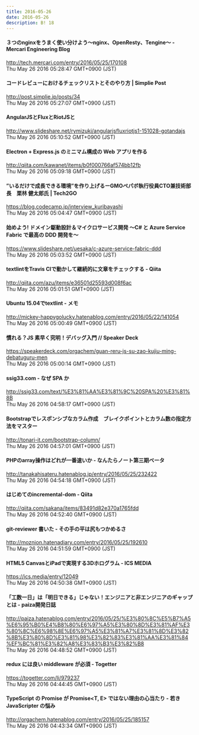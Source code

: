 ```yaml
---
title: 2016-05-26
date: 2016-05-26
description: B! 18
---
```


#### ３つのnginxをうまく使い分けよう〜nginx、OpenResty、Tengine〜 - Mercari Engineering Blog
http://tech.mercari.com/entry/2016/05/25/170108<br>
Thu May 26 2016 05:28:47 GMT+0900 (JST)<br>


#### コードレビューにおけるチェックリストとそのやり方 | Simplie Post
http://post.simplie.jp/posts/34<br>
Thu May 26 2016 05:27:07 GMT+0900 (JST)<br>


#### AngularJSとFluxとRiotJSと
http://www.slideshare.net/rymizuki/angularjsfluxriotjs1-151028-gotandajs<br>
Thu May 26 2016 05:10:52 GMT+0900 (JST)<br>


#### Electron + Express.js のミニマム構成の Web アプリを作る
http://qiita.com/kawanet/items/b0f000766af574bb12fb<br>
Thu May 26 2016 05:09:18 GMT+0900 (JST)<br>


#### ”いるだけで成長できる環境”を作り上げるーGMOペパボ執行役員CTO兼技術部長　栗林 健太郎氏 | Tech2GO
https://blog.codecamp.jp/interview_kuribayashi<br>
Thu May 26 2016 05:04:47 GMT+0900 (JST)<br>


#### 始めよう! ドメイン駆動設計＆マイクロサービス開発 ～C# と Azure Service Fabric で最高の DDD 開発を～
https://www.slideshare.net/uesaka/c-azure-service-fabric-ddd<br>
Thu May 26 2016 05:03:52 GMT+0900 (JST)<br>


#### textlintをTravis CIで動かして継続的に文章をチェックする - Qiita
http://qiita.com/azu/items/e36501d25593d008f6ac<br>
Thu May 26 2016 05:01:51 GMT+0900 (JST)<br>


#### Ubuntu 15.04でtextlint - メモ
http://mickey-happygolucky.hatenablog.com/entry/2016/05/22/141054<br>
Thu May 26 2016 05:00:49 GMT+0900 (JST)<br>


#### 慣れる？JS 素早く究明！デバッグ入門 // Speaker Deck
https://speakerdeck.com/orgachem/guan-reru-js-su-zao-kujiu-ming-debatuguru-men<br>
Thu May 26 2016 05:00:14 GMT+0900 (JST)<br>


#### ssig33.com - なぜ SPA か
http://ssig33.com/text/%E3%81%AA%E3%81%9C%20SPA%20%E3%81%8B<br>
Thu May 26 2016 04:58:17 GMT+0900 (JST)<br>


#### Bootstrapでレスポンシブなカラム作成　ブレイクポイントとカラム数の指定方法をマスター
http://tonari-it.com/bootstrap-column/<br>
Thu May 26 2016 04:57:01 GMT+0900 (JST)<br>


#### PHPのarray操作はどれが一番速いか - なんたらノート第三期ベータ
http://tanakahisateru.hatenablog.jp/entry/2016/05/25/232422<br>
Thu May 26 2016 04:54:18 GMT+0900 (JST)<br>


#### はじめてのincremental-dom - Qiita
http://qiita.com/sakana/items/83491d82e370a1765fdd<br>
Thu May 26 2016 04:52:40 GMT+0900 (JST)<br>


#### git-reviewer 書いた - その手の平は尻もつかめるさ
http://moznion.hatenadiary.com/entry/2016/05/25/192610<br>
Thu May 26 2016 04:51:59 GMT+0900 (JST)<br>


#### HTML5 CanvasとiPadで実現する3Dホログラム - ICS MEDIA
https://ics.media/entry/12049<br>
Thu May 26 2016 04:50:38 GMT+0900 (JST)<br>


#### 「工数一日」は「明日できる」じゃない！エンジニアと非エンジニアのギャップとは - paiza開発日誌
http://paiza.hatenablog.com/entry/2016/05/25/%E3%80%8C%E5%B7%A5%E6%95%B0%E4%B8%80%E6%97%A5%E3%80%8D%E3%81%AF%E3%80%8C%E6%98%8E%E6%97%A5%E3%81%A7%E3%81%8D%E3%82%8B%E3%80%8D%E3%81%98%E3%82%83%E3%81%AA%E3%81%84%EF%BC%81%E3%82%A8%E3%83%B3%E3%82%B8<br>
Thu May 26 2016 04:48:52 GMT+0900 (JST)<br>


#### redux には良い middleware が必須 - Togetter
https://togetter.com/li/979237<br>
Thu May 26 2016 04:44:45 GMT+0900 (JST)<br>


#### TypeScript の Promise<T> が Promise<T, E> ではない理由の心当たり - 若き JavaScripter の悩み
http://orgachem.hatenablog.com/entry/2016/05/25/185157<br>
Thu May 26 2016 04:43:34 GMT+0900 (JST)<br>


